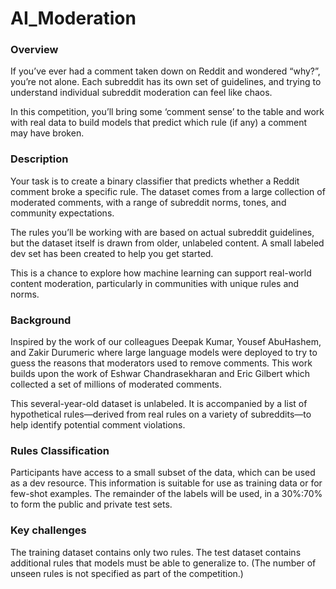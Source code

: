 # AI_Moderation
### Overview
If you’ve ever had a comment taken down on Reddit and wondered “why?”, you’re not alone. Each subreddit has its own set of guidelines, and trying to understand individual subreddit moderation can feel like chaos.

In this competition, you’ll bring some ‘comment sense’ to the table and work with real data to build models that predict which rule (if any) a comment may have broken.

### Description
Your task is to create a binary classifier that predicts whether a Reddit comment broke a specific rule. The dataset comes from a large collection of moderated comments, with a range of subreddit norms, tones, and community expectations.

The rules you’ll be working with are based on actual subreddit guidelines, but the dataset itself is drawn from older, unlabeled content. A small labeled dev set has been created to help you get started.

This is a chance to explore how machine learning can support real-world content moderation, particularly in communities with unique rules and norms.

### Background
Inspired by the work of our colleagues Deepak Kumar, Yousef AbuHashem, and Zakir Durumeric where large language models were deployed to try to guess the reasons that moderators used to remove comments. This work builds upon the work of Eshwar Chandrasekharan and Eric Gilbert which collected a set of millions of moderated comments.

This several-year-old dataset is unlabeled. It is accompanied by a list of hypothetical rules—derived from real rules on a variety of subreddits—to help identify potential comment violations.

### Rules Classification
Participants have access to a small subset of the data, which can be used as a dev resource. This information is suitable for use as training data or for few-shot examples. The remainder of the labels will be used, in a 30%:70% to form the public and private test sets.

### Key challenges
The training dataset contains only two rules. The test dataset contains additional rules that models must be able to generalize to. (The number of unseen rules is not specified as part of the competition.)